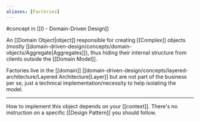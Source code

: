 ```yaml
---
aliases: [Factories]
---
```


#concept in [[0 - Domain-Driven Design]]

An [[Domain Object|object]] responsible for creating [[Complex]] objects (mostly [[domain-driven-design/concepts/domain-objects/Aggregate|Aggregates]]), thus hiding their internal structure from clients outside the [[Domain Model]].

Factories live in the [[domain]] [[domain-driven-design/concepts/layered-architecture/Layered Architecture|Layer]] but are not part of the business per se, just a technical implementation/necessity to help isolating the model.

---

How to implement this object depends on your [[context]]. There's no instruction on a specific [[Design Pattern]] you should follow.
